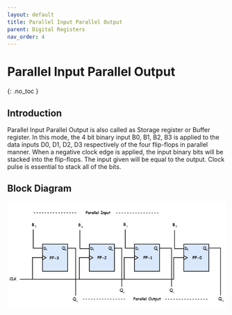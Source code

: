 ```yaml
---
layout: default
title: Parallel Input Parallel Output
parent: Digital Registers
nav_order: 4
---
```


# Parallel Input Parallel Output
{: .no_toc }




## Introduction
 
Parallel Input Parallel Output is also called as Storage register or Buffer register.
In this mode, the 4 bit binary input B0, B1, B2, B3 is applied to the data inputs D0, D1, D2, D3 respectively of the four flip-flops in parallel manner. 
When a negative clock edge is applied, the input binary bits will be stacked into the flip-flops. 
The input given will be equal to the output.
Clock pulse is essential to stack all of the bits.



## Block Diagram


<div style="text-align:center"><img src="../../assets/images/pipo_blockdiagram.png" /></div>

